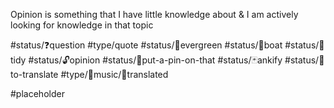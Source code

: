 Opinion is something that I have little knowledge about & I am actively looking for knowledge in that topic


#status/❓question 
#type/quote
#status/🌲evergreen
#status/🍃boat
#status/🧹tidy
#status/🔓opinion
#status/📌put-a-pin-on-that
#status/🃏ankify
#status/📰to-translate
#type/🎵music/📄translated


#placeholder
